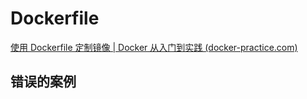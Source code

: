 # Dockerfile

[使用 Dockerfile 定制镜像 | Docker 从入门到实践 (docker-practice.com)](https://vuepress.mirror.docker-practice.com/image/build/#run-执行命令)

## 错误的案例

